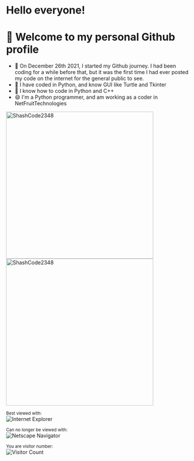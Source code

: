 # Hello everyone! 
# 👋 Welcome to my personal Github profile
- 🎇 On December 26th 2021, I started my Github journey. I had been coding for a while before that, but it was the first time I had ever posted my code on the internet for the general public to see.
- 🔭 I have coded in Python, and know GUI like Turtle and Tkinter
- 🔭 I know how to code in Python and C++
- 😄 I'm a Python programmer, and am working as a coder in NetFruitTechnologies
<img width="400em" src="https://github-readme-stats.vercel.app/api?username=ShashCode2348&show_icons=true&locale=en&theme=darkgreen"                alt="ShashCode2348"/>
<img width="400em" src="https://github-readme-streak-stats.herokuapp.com/?user=ShashCode2348&theme=darkgreen" alt="ShashCode2348" />
<!---
ShashCode2348/ShashCode2348 is a ✨ special ✨ repository because its `README.md` (this file) appears on your GitHub profile.
You can click the Preview link to take a look at your changes.
--->
  
<sup>Best viewed with:</sup><br />![Internet Explorer](https://user-images.githubusercontent.com/282759/84683523-52f97980-af05-11ea-9da0-639e1c368536.gif)

<sup>Can no longer be viewed with:</sup><br />![Netscape Navigator](https://user-images.githubusercontent.com/68993968/113916671-27b78200-97d8-11eb-9496-1c45ce25568e.gif)
</div>
  
<sup>You are visitor number:</sup><br />![Visitor Count](https://profile-counter.glitch.me/ShashCode2348/count.svg)
  
</p>

